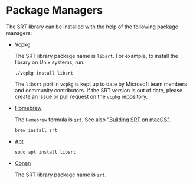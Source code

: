 # Package Managers

The SRT library can be installed with the help of the following package managers:

- [Vcpkg](https://github.com/Microsoft/vcpkg)

  The SRT library package name is `libsrt`. For example, to install the library on Unix systems, run:

  ```
  ./vcpkg install libsrt
  ```

  The `libsrt` port in `vcpkg` is kept up to date by Microsoft team members and community contributors. If the SRT version is out of date, please [create an issue or pull request](https://github.com/Microsoft/vcpkg) on the `vcpkg` repository.

- [Homebrew](https://brew.sh/)

  The `Homebrew` formula is [`srt`](https://formulae.brew.sh/formula/srt). See also ["Building SRT on macOS"](./build-macOS.md).

  ```
  brew install srt
  ```

- [Apt](https://ubuntu.com/server/docs/package-management)

  ```
  sudo apt install libsrt
  ```

- [Conan](https://conan.io/)

  The SRT library package name is [`srt`](https://conan.io/center/srt).
